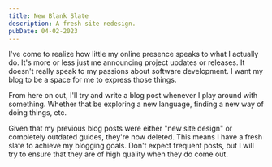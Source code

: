 ```yaml
---
title: New Blank Slate
description: A fresh site redesign.
pubDate: 04-02-2023
---
```


I've come to realize how little my online presence speaks to what I actually do. It's more or less just me announcing project updates or releases. It doesn't really speak to my passions about software development. I want my blog to be a space for me to express those things.

From here on out, I'll try and write a blog post whenever I play around with something. Whether that be exploring a new language, finding a new way of doing things, etc.

Given that my previous blog posts were either "new site design" or completely outdated guides, they're now deleted. This means I have a fresh slate to achieve my blogging goals. Don't expect frequent posts, but I will try to ensure that they are of high quality when they do come out.
